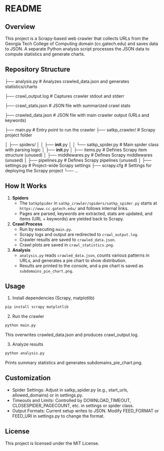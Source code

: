 # README

## Overview
This project is a Scrapy-based web crawler that collects URLs from the Georgia Tech College of Computing domain (cc.gatech.edu) and saves data to JSON. A separate Python analysis script processes the JSON data to compute statistics and generate charts.  

## Repository Structure

├── analysis.py # Analyzes crawled_data.json and generates statistics/charts 

├── crawl_output.log # Captures crawler stdout and stderr

├── crawl_stats.json # JSON file with summarized crawl stats 

├── crawled_data.json # JSON file with main crawler output (URLs and keywords) 

├── main.py # Entry point to run the crawler ├── satkp_crawler/ # Scrapy project folder 

│ ├── spiders/ 
│ │ ├── __init__.py 
│ │ └── satkp_spider.py # Main spider class with parsing logic 
│ ├── __init__.py 
│ ├── items.py # Defines Scrapy item structure (unused) 
│ ├── middlewares.py # Defines Scrapy middlewares (unused) 
│ ├── pipelines.py # Defines Scrapy pipelines (unused) 
│ ├── settings.py # Project-wide Scrapy settings 
├── scrapy.cfg # Settings for deploying the Scrapy project 
└── ...

## How It Works
1. **Spiders**  
   - The `SatkpSpider` in `satkp_crawler/spiders/satkp_spider.py` starts at `https://www.cc.gatech.edu/` and follows internal links.  
   - Pages are parsed, keywords are extracted, stats are updated, and items (URL + keywords) are yielded back to Scrapy.
2. **Crawl Process**  
   - Run by executing `main.py`.  
   - Scrapy logs and output are redirected to `crawl_output.log`.  
   - Crawler results are saved to `crawled_data.json`.
   - Crawl plots are saved in `crawl_statistics.png`.
3. **Analysis**  
   - `analysis.py` reads `crawled_data.json`, counts various patterns in URLs, and generates a pie chart to show distribution.  
   - Results are printed to the console, and a pie chart is saved as `subdomains_pie_chart.png`.

## Usage
1. Install dependencies (Scrapy, matplotlib)  
```bash
pip install scrapy matplotlib
```

2. Run the crawler
```bash
python main.py
```
This overwrites crawled_data.json and produces crawl_output.log.

3. Analyze results
```bash
python analysis.py
```
Prints summary statistics and generates subdomains_pie_chart.png.

## Customization

- Spider Settings: Adjust in satkp_spider.py (e.g., start_urls, allowed_domains) or in settings.py.
- Timeouts and Limits: Controlled by DOWNLOAD_TIMEOUT, CLOSESPIDER_PAGECOUNT, etc. in settings or spider class.
- Output Formats: Current setup writes to JSON. Modify FEED_FORMAT or FEED_URI in settings.py to change the format.

## License
This project is licensed under the MIT License.
